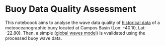 # Buoy Data Quality Assessment

This noteboook aims to analyse the wave data quality of [historical data](https://www.marinha.mil.br/chm/dados-do-pnboiaboias/boia-bacia-de-campos-bmo-br) of a meteoceanographic buoy located at Campos Basin (Lon: -40.10, Lat: -22.80). Then, a simple  ([global waves model](https://resources.marine.copernicus.eu/product-detail/GLOBAL_ANALYSIS_FORECAST_WAV_001_027/INFORMATION)) is vvalidated using the processed buoy wave data.
